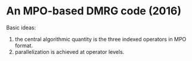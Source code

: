 # An MPO-based DMRG code (2016)

 Basic ideas:                                        
 1. the central algorithmic quantity is the three indexed operators in MPO format.
 2. parallelization is achieved at operator levels.   
